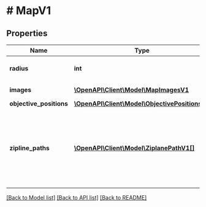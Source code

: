 # # MapV1

## Properties

Name | Type | Description | Notes
------------ | ------------- | ------------- | -------------
**radius** | **int** | The radius of the map. | [optional] [default to 10752]
**images** | [**\OpenAPI\Client\Model\MapImagesV1**](MapImagesV1.md) | The images of the map. |
**objective_positions** | [**\OpenAPI\Client\Model\ObjectivePositionsV1**](ObjectivePositionsV1.md) |  | [readonly]
**zipline_paths** | [**\OpenAPI\Client\Model\ZiplanePathV1[]**](ZiplanePathV1.md) | The ziplane paths of the map. Each path is a list of P0, P1, and P2 points, describing the cubic spline. |

[[Back to Model list]](../../README.md#models) [[Back to API list]](../../README.md#endpoints) [[Back to README]](../../README.md)
